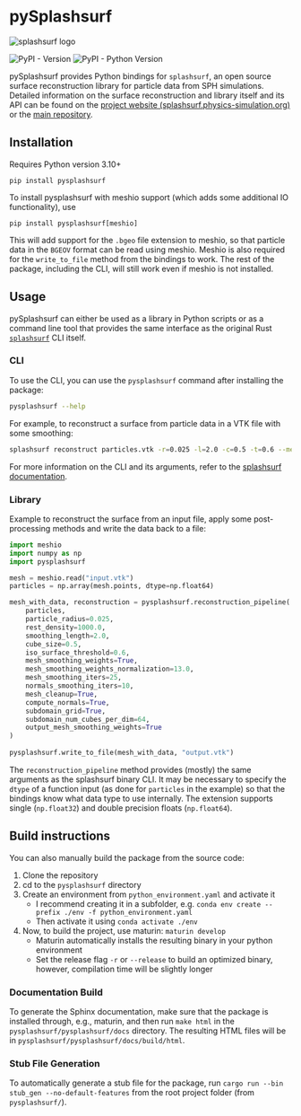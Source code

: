 # pySplashsurf

![splashsurf logo](https://raw.githubusercontent.com/InteractiveComputerGraphics/splashsurf/main/logos/logo_small.svg "splashsurf")

![PyPI - Version](https://img.shields.io/pypi/v/pysplashsurf) 
![PyPI - Python Version](https://img.shields.io/pypi/pyversions/pysplashsurf)


pySplashsurf provides Python bindings for `splashsurf`, an open source surface reconstruction library for particle data from SPH simulations.
Detailed information on the surface reconstruction and library itself and its API can be found on the [project website (splashsurf.physics-simulation.org)](https://splashsurf.physics-simulation.org/) or the [main repository](https://github.com/InteractiveComputerGraphics/splashsurf).

## Installation
Requires Python version 3.10+
```
pip install pysplashsurf
```

To install pysplashsurf with meshio support (which adds some additional IO functionality), use
```
pip install pysplashsurf[meshio]
```
This will add support for the `.bgeo` file extension to meshio, so that particle data in the `BGEOV` format can be read using meshio.
Meshio is also required for the `write_to_file` method from the bindings to work.
The rest of the package, including the CLI, will still work even if meshio is not installed.

## Usage
pySplashsurf can either be used as a library in Python scripts or as a command line tool that provides the same interface as the original Rust [`splashsurf`](https://github.com/InteractiveComputerGraphics/splashsurf) CLI itself.

### CLI
To use the CLI, you can use the `pysplashsurf` command after installing the package:
```bash
pysplashsurf --help
```
For example, to reconstruct a surface from particle data in a VTK file with some smoothing:
```bash
splashsurf reconstruct particles.vtk -r=0.025 -l=2.0 -c=0.5 -t=0.6 --mesh-smoothing-weights=on --mesh-smoothing-iters=15 --normals=on --normals-smoothing-iters=10
```

For more information on the CLI and its arguments, refer to the [splashsurf documentation](https://github.com/InteractiveComputerGraphics/splashsurf).

### Library
Example to reconstruct the surface from an input file, apply some post-processing methods and write the data back to a file:
```python
import meshio
import numpy as np
import pysplashsurf

mesh = meshio.read("input.vtk")
particles = np.array(mesh.points, dtype=np.float64)

mesh_with_data, reconstruction = pysplashsurf.reconstruction_pipeline(
    particles,
    particle_radius=0.025,
    rest_density=1000.0,
    smoothing_length=2.0,
    cube_size=0.5,
    iso_surface_threshold=0.6,
    mesh_smoothing_weights=True,
    mesh_smoothing_weights_normalization=13.0,
    mesh_smoothing_iters=25,
    normals_smoothing_iters=10,
    mesh_cleanup=True,
    compute_normals=True,
    subdomain_grid=True,
    subdomain_num_cubes_per_dim=64,
    output_mesh_smoothing_weights=True
)
    
pysplashsurf.write_to_file(mesh_with_data, "output.vtk")
```
The `reconstruction_pipeline` method provides (mostly) the same arguments as the splashsurf binary CLI.
It may be necessary to specify the `dtype` of a function input (as done for `particles` in the example) so that the bindings know what data type to use internally.
The extension supports single (`np.float32`) and double precision floats (`np.float64`).

## Build instructions
You can also manually build the package from the source code:
1. Clone the repository
2. cd to the `pysplashsurf` directory
3. Create an environment from `python_environment.yaml` and activate it
    - I recommend creating it in a subfolder, e.g.
    ```conda env create --prefix ./env -f python_environment.yaml```
    - Then activate it using `conda activate ./env`
4. Now, to build the project, use maturin: `maturin develop`
    - Maturin automatically installs the resulting binary in your python environment
    - Set the release flag `-r` or `--release` to build an optimized binary, however, compilation time will be slightly longer

### Documentation Build
To generate the Sphinx documentation, make sure that the package is installed through, e.g., maturin, and then run `make html` in the `pysplashsurf/pysplashsurf/docs` directory.
The resulting HTML files will be in `pysplashsurf/pysplashsurf/docs/build/html`.

### Stub File Generation
To automatically generate a stub file for the package, run `cargo run --bin stub_gen --no-default-features` from the root project folder (from `pysplashsurf/`).
